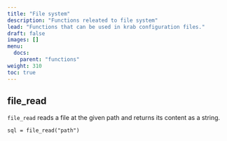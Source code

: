 ```yaml
---
title: "File system"
description: "Functions releated to file system"
lead: "Functions that can be used in krab configuration files."
draft: false
images: []
menu:
  docs:
    parent: "functions"
weight: 310
toc: true
---
```


## file_read

 `file_read` reads a file at the given path and returns its content as a string.

```hcl
sql = file_read("path")
```

